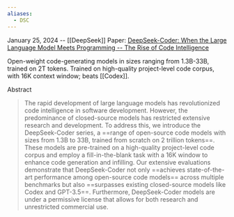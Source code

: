 ```yaml
---
aliases:
  - DSC
---
```



January 25, 2024 -- [[DeepSeek]]
Paper: [DeepSeek-Coder: When the Large Language Model Meets Programming -- The Rise of Code Intelligence](https://arxiv.org/abs/2401.14196)

Open-weight code-generating models in sizes ranging from 1.3B-33B, trained on 2T tokens.
Trained on high-quality project-level code corpus, with 16K context window; beats [[Codex]].

Abstract
> The rapid development of large language models has revolutionized code intelligence in software development. However, the predominance of closed-source models has restricted extensive research and development. To address this, we introduce the DeepSeek-Coder series, a ==range of open-source code models with sizes from 1.3B to 33B, trained from scratch on 2 trillion tokens==. These models are pre-trained on a high-quality project-level code corpus and employ a fill-in-the-blank task with a 16K window to enhance code generation and infilling. Our extensive evaluations demonstrate that DeepSeek-Coder not only ==achieves state-of-the-art performance among open-source code models== across multiple benchmarks but also ==surpasses existing closed-source models like Codex and GPT-3.5==. Furthermore, DeepSeek-Coder models are under a permissive license that allows for both research and unrestricted commercial use.